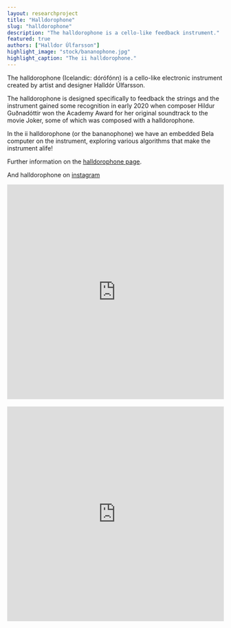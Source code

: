 ```yaml
---
layout: researchproject
title: "Halldorophone"
slug: "halldorophone"
description: "The halldorophone is a cello-like feedback instrument."
featured: true
authors: ["Halldor Úlfarsson"]
highlight_image: "stock/bananophone.jpg"
highlight_caption: "The ii halldorophone."
---
```


The halldorophone (Icelandic: dórófónn) is a cello-like electronic instrument created by artist and designer Halldór Úlfarsson.

The halldorophone is designed specifically to feedback the strings and the instrument gained some recognition in early 2020 when composer Hildur Guðnadóttir won the Academy Award for her original soundtrack to the movie Joker, some of which was composed with a halldorophone.

In the ii halldorophone (or the bananophone) we have an embedded Bela computer on the instrument, exploring various algorithms that make the instrument alife!

Further information on the [halldorophone page](https://halldorophone.info).

And halldorophone on [instagram](https://www.instagram.com/halldorophone)

<iframe width="100%" height="500" src="https://www.youtube.com/embed/MqHzq1qaGzI?si=E5b41P290MwQVqcN" title="YouTube video player" frameborder="0" allow="accelerometer; autoplay; clipboard-write; encrypted-media; gyroscope; picture-in-picture; web-share" referrerpolicy="strict-origin-when-cross-origin" allowfullscreen></iframe>
&nbsp;

<iframe width="100%" height="500" src="https://www.youtube.com/embed/a2QyYnJ4Jjc?si=isFiuQzFxZ3jsUFr" title="YouTube video player" frameborder="0" allow="accelerometer; autoplay; clipboard-write; encrypted-media; gyroscope; picture-in-picture; web-share" referrerpolicy="strict-origin-when-cross-origin" allowfullscreen></iframe>